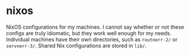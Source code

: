 # nixos

NixOS configurations for my machines. I cannot say whether or not these configs
are truly idiomatic, but they work well enough for my needs. Individual
machines have their own directories, such as `routnerr-2/` or `servnerr-3/`.
Shared Nix configurations are stored in `lib/`.
